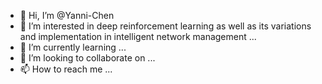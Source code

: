 - 👋 Hi, I’m @Yanni-Chen
- 👀 I’m interested in deep reinforcement learning as well as its variations and implementation in intelligent network management ...
- 🌱 I’m currently learning ...
- 💞️ I’m looking to collaborate on ...
- 📫 How to reach me ...

<!---
Yanni-Chen/Yanni-Chen is a ✨ special ✨ repository because its `README.md` (this file) appears on your GitHub profile.
You can click the Preview link to take a look at your changes.
--->
